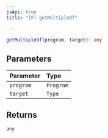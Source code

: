 ```yaml
---
jsApi: true
title: "[F] getMultipleOf"

---
```

```ts
getMultipleOf(program, target): any
```

## Parameters

| Parameter | Type |
| :------ | :------ |
| `program` | `Program` |
| `target` | `Type` |

## Returns

`any`
